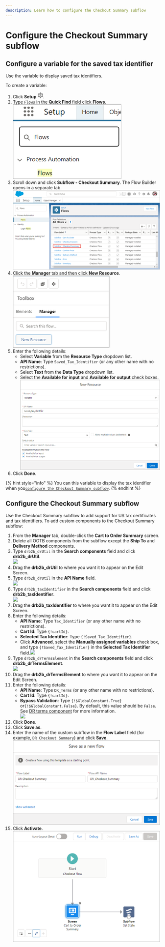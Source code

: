 ```yaml
---
description: Learn how to configure the Checkout Summary subflow
---
```


# Configure the Checkout Summary subflow

## Configure a variable for the saved tax identifier

Use the variable to display saved tax identifiers.&#x20;

To create a variable:

1. Click **Setup** ![](../../../.gitbook/assets/Setup.png).
2. Type `Flows` in the **Quick Find** field click **Flows**. \
   ![](<../../../.gitbook/assets/Quick Find - Flows.png>)
3. Scroll down and click **Subflow - Checkout Summary**. The Flow Builder opens in a separate tab.\
   ![](<../../../.gitbook/assets/Flows - Subflow - Checkout Summary (2).png>)&#x20;
4. Click the **Manager** tab and then click **New Resource**. \
   ![](<../../../.gitbook/assets/Manager tab.png>)&#x20;
5. Enter the following details:
   * Select **Variable** from the **Resource Type** dropdown list.
   * **API Name**: Type `Saved_Tax_Identifier` (or any other name with no restrictions).
   * Select **Text** from the **Data Type** dropdown list.
   * Select the **Available for input** and **Available for output** check boxes.![](<../../../.gitbook/assets/New Resource.png>)
6. Click **Done**. &#x20;

{% hint style="info" %}
You can this variable to display the tax identifier when you[`configure the Checkout Summary subflow`](configure-the-checkout-summary-subflow.md#configure-the-checkout-summary-subflow).&#x20;
{% endhint %}

## Configure the Checkout Summary subflow

Use the Checkout Summary subflow to add support for US tax certificates and tax identifiers. To add custom components to  the Checkout Summary subflow:

1. From the **Manager** tab, double-click the **Cart to Order Summary** screen. &#x20;
2. Delete all OOTB components from the subflow except the **Ship To** and **Delivery Method** components.
3. Type `drb2b_drUtil` in the **Search components** field and click **drb2b\_drUtil**.\
   ![](../../../.gitbook/assets/Search-drb2b\_drUtil.png)
4. Drag the **drb2b\_drUtil** to where you want it to appear on the Edit Screen.
5. Type `drb2b_drUtil` in the **API Name** field. \
   ![](<../../../.gitbook/assets/API Name drb2b\_drUtil.png>)&#x20;
6. Type `drb2b_taxIdentifier` in the **Search components** field and click **drb2b\_taxIdentifier**.\
   ![](../../../.gitbook/assets/Search-drb2b\_taxIdentifier.png)
7. Drag the **drb2b\_taxIdentifier** to where you want it to appear on the Edit Screen.
8. Enter the following details:
   * **API Name**: Type `Tax_Identifier` (or any other name with no restrictions).
   * **Cart Id**: Type `{!cartId}`.
   * **Selected Tax Identifier**: Type `{!Saved_Tax_Identifier}`.
   * Click **Advanced**, select the **Manually assigned variables** check box, and type `{!Saved_Tax_Identifier}` in the **Selected Tax Identifier** field.![](../../../.gitbook/assets/drb2b\_taxIdentifier.png)
9. Type `drb2b_drTermsElement` in the **Search components** field and click **drb2b\_drTermsElement**.\
   ![](../../../.gitbook/assets/Search-drb2b\_drTermsElement.png)
10. Drag the **drb2b\_drTermsElement** to where you want it to appear on the Edit Screen.
11. Enter the following details:
    * **API Name**: Type `DR_Terms` (or any other name with no restrictions).
    * **Cart Id**: Type `{!cartId}`.
    * **Bypass Validation**: Type `{!$GlobalConstant.True}` or`{!$GlobalConstant.False}`. By default, this value should be `False`. See [DR terms component](../../../extend-the-salesforce-lightning-app/customizing-the-lightning-web-components/components/dr-terms-component.md) for more information.\
      ![](../../../.gitbook/assets/drb2b\_drTermsElement.png)
12. Click **Done**.
13. Click **Save as**.
14. Enter the name of the custom subflow in the **Flow Label** field (for example, `DR Checkout Summary`) and click **Save**. \
    ![](<../../../.gitbook/assets/Save as a new flow DR Checkout Summary.png>)
15. Click **Activate**. \
    ![](<../../../.gitbook/assets/Cart to  Order Summary layout.png>)&#x20;
